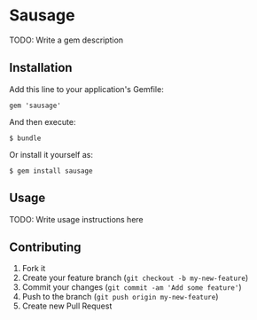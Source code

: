 # Sausage

TODO: Write a gem description

## Installation

Add this line to your application's Gemfile:

    gem 'sausage'

And then execute:

    $ bundle

Or install it yourself as:

    $ gem install sausage

## Usage

TODO: Write usage instructions here

## Contributing

1. Fork it
2. Create your feature branch (`git checkout -b my-new-feature`)
3. Commit your changes (`git commit -am 'Add some feature'`)
4. Push to the branch (`git push origin my-new-feature`)
5. Create new Pull Request
